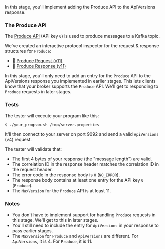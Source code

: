 In this stage, you'll implement adding the Produce API to the ApiVersions response.

### The Produce API

The [Produce API](https://kafka.apache.org/protocol#The_Messages_Produce) (API key `0`) is used to produce messages to a Kafka topic.

We've created an interactive protocol inspector for the request & response structures for `Produce`:

- 🔎 [Produce Request (v11)](https://binspec.org/kafka-produce-request-v11)
- 🔎 [Produce Response (v11)](https://binspec.org/kafka-produce-success-response)

In this stage, you'll only need to add an entry for the `Produce` API to the ApiVersions response you implemented in earlier stages. This lets clients know that your broker supports the `Produce` API. We'll get to responding to `Produce` requests in later stages.

### Tests

The tester will execute your program like this:

```bash
$ ./your_program.sh /tmp/server.properties
```

It'll then connect to your server on port 9092 and send a valid `ApiVersions` (v4) request.

The tester will validate that:

- The first 4 bytes of your response (the "message length") are valid.
- The correlation ID in the response header matches the correlation ID in the request header.
- The error code in the response body is `0` (`NO_ERROR`).
- The response body contains at least one entry for the API key `0` (`Produce`).
- The `MaxVersion` for the `Produce` API is at least 11.

### Notes

- You don't have to implement support for handling `Produce` requests in this stage. We'll get to this in later stages.
- You'll still need to include the entry for `ApiVersions` in your response to pass earlier stages.
- The `MaxVersion` for `Produce` and `ApiVersions` are different. For `ApiVersions`, it is 4. For `Produce`, it is 11.

